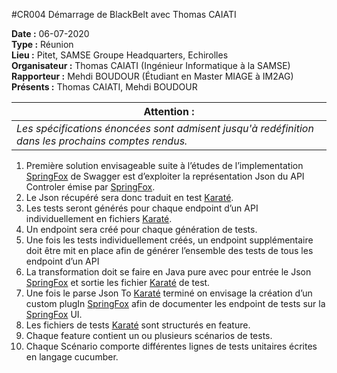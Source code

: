 #CR004 Démarrage de BlackBelt avec Thomas CAIATI

**Date :** 06-07-2020  
**Type :** Réunion  
**Lieu :** Pitet, SAMSE Groupe Headquarters, Echirolles  
**Organisateur :** Thomas CAIATI (Ingénieur Informatique à la SAMSE)  
**Rapporteur :** Mehdi BOUDOUR (Étudiant en Master MIAGE à IM2AG)  
**Présents :** Thomas CAIATI, Mehdi BOUDOUR  

|**Attention :** |
| -- |   
| _Les spécifications énoncées sont admisent jusqu'à redéfinition dans les prochains comptes rendus._ | 


1. Première solution envisageable suite à l’études de l’implementation [SpringFox](https://springfox.github.io/springfox/docs/current/) de Swagger est d’exploiter la représentation Json du API Controler émise par [SpringFox](https://springfox.github.io/springfox/docs/current/).
2. Le Json récupéré sera donc traduit en test [Karaté](https://github.com/intuit/karate).
3. Les tests seront générés pour chaque endpoint d’un API individuellement en fichiers [Karaté](https://github.com/intuit/karate).
4. Un endpoint sera créé pour chaque génération de tests.
5. Une fois les tests individuellement créés, un endpoint supplémentaire doit être mit en place afin de générer l’ensemble des tests de tous les endpoint d’un API
6. La transformation doit se faire en Java pure avec pour entrée le Json [SpringFox](https://springfox.github.io/springfox/docs/current/) et sortie les fichier [Karaté](https://github.com/intuit/karate) de test.
7. Une fois le parse Json To [Karaté](https://github.com/intuit/karate) terminé on envisage la création d’un custom plugIn [SpringFox](https://springfox.github.io/springfox/docs/current/) afin de documenter les endpoint de tests sur la [SpringFox](https://springfox.github.io/springfox/docs/current/) UI.
8. Les fichiers de tests [Karaté](https://github.com/intuit/karate) sont structurés en feature.
9. Chaque feature contient un ou plusieurs scénarios de tests.
10. Chaque Scénario comporte différentes lignes de tests unitaires écrites en langage cucumber.



